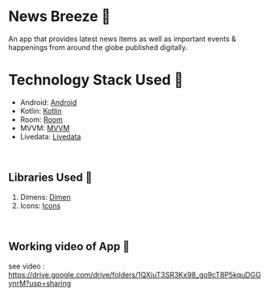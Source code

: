 # News Breeze 📱
An app that provides latest news items as well as important events & happenings from around the globe published digitally.

# Technology Stack Used 📲
- Android: [Android](https://developer.android.com/docs)
- Kotlin: [Kotlin](https://kotlinlang.org/)
- Room: [Room](https://developer.android.com/jetpack/androidx/releases/room?gclid=CjwKCAjwruSHBhAtEiwA_qCppvkyhez5_xYdCqnqNyKjzkuoQa15oEnZapemQV6WC8-n3R2_ig1UnRoCcIEQAvD_BwE&gclsrc=aw.ds)
- MVVM: [MVVM](https://developer.android.com/jetpack/guide?gclid=CjwKCAjwruSHBhAtEiwA_qCppj5mUxSQBy99PVOSBCLh_NDGeCTxmghaQRxdzb-HBiFWcVvfFw9PeRoCRUIQAvD_BwE&gclsrc=aw.ds/)
- Livedata: [Livedata](https://developer.android.com/topic/libraries/architecture/livedata)

<br>

## Libraries Used 🌟

1. Dimens: [Dimen](https://github.com/intuit/sdp)
2. Icons: [Icons](https://www.flaticon.com/)

<br>

## Working video of App 🌟
see video :
https://drive.google.com/drive/folders/1QXjuT3SR3Kx98_go9cT8P5kquDGGynrM?usp=sharing


